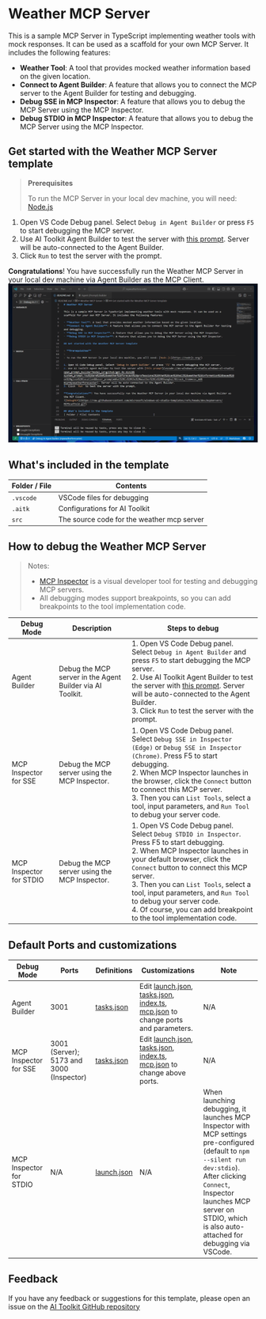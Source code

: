 # Weather MCP Server

This is a sample MCP Server in TypeScript implementing weather tools with mock responses. It can be used as a scaffold for your own MCP Server. It includes the following features: 

- **Weather Tool**: A tool that provides mocked weather information based on the given location.
- **Connect to Agent Builder**: A feature that allows you to connect the MCP server to the Agent Builder for testing and debugging.
- **Debug SSE in MCP Inspector**: A feature that allows you to debug the MCP Server using the MCP Inspector.
- **Debug STDIO in MCP Inspector**: A feature that allows you to debug the MCP Server using the MCP Inspector.

## Get started with the Weather MCP Server template

> **Prerequisites**
>
> To run the MCP Server in your local dev machine, you will need: [Node.js](https://nodejs.org/)

1. Open VS Code Debug panel. Select `Debug in Agent Builder` or press `F5` to start debugging the MCP server.
2. Use AI Toolkit Agent Builder to test the server with [this prompt](vscode://ms-windows-ai-studio.windows-ai-studio/open_prompt_builder?model_id=github/gpt-4o-mini&&system_prompt=You%20are%20a%20weather%20forecast%20professional%20that%20can%20tell%20weather%20information%20based%20on%20given%20location&&user_prompt=What%20is%20the%20weather%20in%20Shanghai?&track_from=vsc_md&mcp=node_os_mcp). Server will be auto-connected to the Agent Builder.
3. Click `Run` to test the server with the prompt.

**Congratulations**! You have successfully run the Weather MCP Server in your local dev machine via Agent Builder as the MCP Client.
![DebugMCP](https://raw.githubusercontent.com/microsoft/windows-ai-studio-templates/refs/heads/dev/mcpServers/mcp_debug.gif)

## What's included in the template
| Folder / File| Contents                                     |
| ------------ | -------------------------------------------- |
| `.vscode`    | VSCode files for debugging                   |
| `.aitk`      | Configurations for AI Toolkit                |
| `src`        | The source code for the weather mcp server   |

## How to debug the Weather MCP Server

> Notes:
> - [MCP Inspector](https://github.com/modelcontextprotocol/inspector) is a visual developer tool for testing and debugging MCP servers.
> - All debugging modes support breakpoints, so you can add breakpoints to the tool implementation code.

| Debug Mode | Description | Steps to debug |
| ---------- | ----------- | --------------- |
| Agent Builder | Debug the MCP server in the Agent Builder via AI Toolkit. | 1. Open VS Code Debug panel. Select `Debug in Agent Builder` and press `F5` to start debugging the MCP server.<br>2. Use AI Toolkit Agent Builder to test the server with [this prompt](vscode://ms-windows-ai-studio.windows-ai-studio/open_prompt_builder?model_id=github/gpt-4o-mini&&system_prompt=You%20are%20a%20weather%20forecast%20professional%20that%20can%20tell%20weather%20information%20based%20on%20given%20location&&user_prompt=What%20is%20the%20weather%20in%20Shanghai?&track_from=vsc_md&mcp=node_os_mcp). Server will be auto-connected to the Agent Builder.<br>3. Click `Run` to test the server with the prompt. |
| MCP Inspector for SSE | Debug the MCP server using the MCP Inspector. | 1. Open VS Code Debug panel. Select `Debug SSE in Inspector (Edge)` or `Debug SSE in Inspector (Chrome)`. Press F5 to start debugging.<br>2. When MCP Inspector launches in the browser, click the `Connect` button to connect this MCP server.<br>3. Then you can `List Tools`, select a tool, input parameters, and `Run Tool` to debug your server code.<br> |
| MCP Inspector for STDIO | Debug the MCP server using the MCP Inspector. | 1. Open VS Code Debug panel. Select `Debug STDIO in Inspector`. Press F5 to start debugging.<br>2. When MCP Inspector launches in your default browser, click the `Connect` button to connect this MCP server.<br>3. Then you can `List Tools`, select a tool, input parameters, and `Run Tool` to debug your server code.<br>4. Of course, you can add breakpoint to the tool implementation code. |

## Default Ports and customizations

| Debug Mode | Ports | Definitions | Customizations | Note |
| ---------- | ----- | ------------ | -------------- |-------------- |
| Agent Builder | 3001 | [tasks.json](.vscode/tasks.json) | Edit [launch.json](.vscode/launch.json), [tasks.json](.vscode/tasks.json), [index.ts](src/index.ts), [mcp.json](.aitk/mcp.json) to change ports and parameters. | N/A |
| MCP Inspector for SSE | 3001 (Server); 5173 and 3000 (Inspector) | [tasks.json](.vscode/tasks.json) | Edit [launch.json](.vscode/launch.json), [tasks.json](.vscode/tasks.json), [index.ts](src/index.ts), [mcp.json](.aitk/mcp.json) to change above ports.| N/A |
| MCP Inspector for STDIO | N/A | [launch.json](.vscode/launch.json) | N/A |   When launching debugging, it launches MCP Inspector with MCP settings pre-configured (default to `npm --silent run dev:stdio`). After clicking `Connect`, Inspector launches MCP server on STDIO, which is also auto-attached for debugging via VSCode. | 

## Feedback

If you have any feedback or suggestions for this template, please open an issue on the [AI Toolkit GitHub repository](https://github.com/microsoft/vscode-ai-toolkit/issues)

